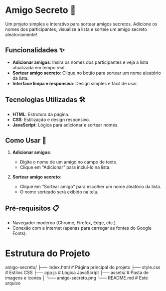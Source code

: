 # Amigo Secreto 🎁

Um projeto simples e interativo para sortear amigos secretos. Adicione os nomes dos participantes, visualize a lista e sorteie um amigo secreto aleatoriamente!

## Funcionalidades ✨

- **Adicionar amigos**: Insira os nomes dos participantes e veja a lista atualizada em tempo real.
- **Sortear amigo secreto**: Clique no botão para sortear um nome aleatório da lista.
- **Interface limpa e responsiva**: Design simples e fácil de usar.

## Tecnologias Utilizadas 🛠️

- **HTML**: Estrutura da página.
- **CSS**: Estilização e design responsivo.
- **JavaScript**: Lógica para adicionar e sortear nomes.

## Como Usar 🚀

1. **Adicionar amigos**:
   - Digite o nome de um amigo no campo de texto.
   - Clique em "Adicionar" para incluí-lo na lista.

2. **Sortear amigo secreto**:
   - Clique em "Sortear amigo" para escolher um nome aleatório da lista.
   - O nome sorteado será exibido na tela.

## Pré-requisitos 📋

- Navegador moderno (Chrome, Firefox, Edge, etc.).
- Conexão com a internet (apenas para carregar as fontes do Google Fonts).

# Estrutura do Projeto

amigo-secreto/
├── index.html          # Página principal do projeto
├── style.css           # Estilos CSS
├── app.js              # Lógica JavaScript
├── assets/             # Pasta de imagens e ícones
│   └── amigo-secreto.png
└── README.md           # Este arquivo

